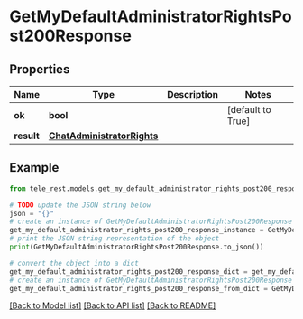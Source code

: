 # GetMyDefaultAdministratorRightsPost200Response


## Properties

Name | Type | Description | Notes
------------ | ------------- | ------------- | -------------
**ok** | **bool** |  | [default to True]
**result** | [**ChatAdministratorRights**](ChatAdministratorRights.md) |  | 

## Example

```python
from tele_rest.models.get_my_default_administrator_rights_post200_response import GetMyDefaultAdministratorRightsPost200Response

# TODO update the JSON string below
json = "{}"
# create an instance of GetMyDefaultAdministratorRightsPost200Response from a JSON string
get_my_default_administrator_rights_post200_response_instance = GetMyDefaultAdministratorRightsPost200Response.from_json(json)
# print the JSON string representation of the object
print(GetMyDefaultAdministratorRightsPost200Response.to_json())

# convert the object into a dict
get_my_default_administrator_rights_post200_response_dict = get_my_default_administrator_rights_post200_response_instance.to_dict()
# create an instance of GetMyDefaultAdministratorRightsPost200Response from a dict
get_my_default_administrator_rights_post200_response_from_dict = GetMyDefaultAdministratorRightsPost200Response.from_dict(get_my_default_administrator_rights_post200_response_dict)
```
[[Back to Model list]](../README.md#documentation-for-models) [[Back to API list]](../README.md#documentation-for-api-endpoints) [[Back to README]](../README.md)


